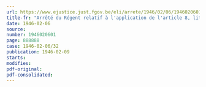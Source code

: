 ```yaml
---
url: https://www.ejustice.just.fgov.be/eli/arrete/1946/02/06/1946020601/justel
title-fr: "Arrêté du Régent relatif à l'application de l'article 8, litera b de l'arrêté-loi du 8 mai 1944, relatif aux fonctions publiques. - Délégation de pouvoirs"
date: 1946-02-06
source:
number: 1946020601
page: 888888
case: 1946-02-06/32
publication: 1946-02-09
starts:
modifies:
pdf-original:
pdf-consolidated:
---
```


